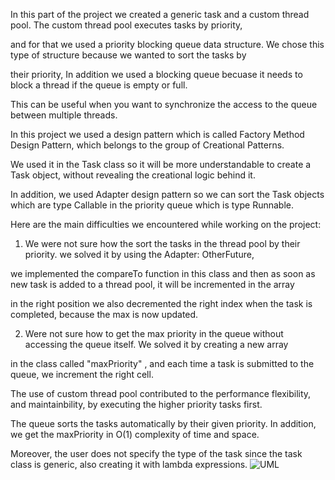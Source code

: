 In this part of the project we created a generic task and a custom thread pool. The custom thread pool executes tasks by priority,

and for that we used a priority blocking queue data structure. We chose this type of structure because we wanted to sort the tasks by

their priority, In addition we used a blocking queue becuase it needs to block a thread if the queue is empty or full.

This can be useful when you want to synchronize the access to the queue between multiple threads.


In this project we used a design pattern which is called Factory Method Design Pattern, which belongs to the group of Creational Patterns.

We used it in the Task class so it will be more understandable to create a Task object, without revealing the creational logic behind it.

In addition, we used Adapter design pattern so we can sort the Task objects which are type Callable in the priority queue which is type Runnable.

Here are the main difficulties we encountered while working on the project:

1. We were not sure how the sort the tasks in the thread pool by their priority. we solved it by using the Adapter: OtherFuture,

we implemented the compareTo function in this class and then as soon as new task is added to a thread pool, it will be incremented in the array

in the right position we also decremented the right index when the task is completed, because the max is now updated.

2. Were not sure how to get the max priority in the queue without accessing the queue itself. We solved it by creating a new array 

in the class called "maxPriority" , and each time a task is submitted to the queue, we increment the right cell.


The use of custom thread pool contributed to the performance flexibility, and maintainbility, by executing the higher priority tasks first.

The queue sorts the tasks automatically by their given priority. In addition, we get the maxPriority in O(1) complexity of time and space.

Moreover, the user does not specify the type of the task since the task class is generic, also creating it with lambda expressions.
![UML](https://user-images.githubusercontent.com/85311237/211878991-2867d6e3-ccf0-4432-9bee-7dba05a073fb.png)

